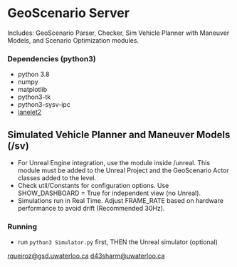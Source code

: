 #   GeoScenario Server
Includes: GeoScenario Parser, Checker, Sim Vehicle Planner with Maneuver Models, and Scenario Optimization modules.

### Dependencies (python3)
- python 3.8
- numpy
- matplotlib
- python3-tk
- python3-sysv-ipc
- [lanelet2](https://github.com/yuzhangbit/lanelet2_standalone)

## Simulated Vehicle Planner and Maneuver Models (/sv)
- For Unreal Engine integration, use the module inside /unreal. This module must be added to the Unreal Project and the GeoScenario Actor classes added to the level.
- Check util/Constants for configuration options. Use SHOW_DASHBOARD = True for independent view (no Unreal).
- Simulations run in Real Time. Adjust FRAME_RATE based on hardware performance to avoid drift (Recommended 30Hz).

### Running
- run `python3 Simulator.py` first, THEN the Unreal simulator (optional)


rqueiroz@gsd.uwaterloo.ca
d43sharm@uwaterloo.ca
